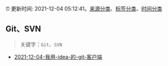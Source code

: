 :alarm_clock: 更新时间: 2021-12-04 05:12:41。[来源分类](../README.md)、[标签分类](../TAGS.md)、[时间分类](../TIMELINE.md)

## Git、SVN


> 关键字：`Git`、`SVN`



- [2021-12-04-我用-idea-的-git-客户端](https://www.v2ex.com/t/819981) 